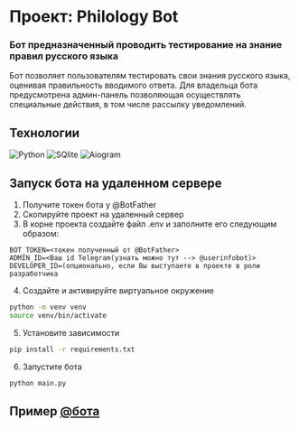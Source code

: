# Проект: Philology Bot

### Бот предназначенный проводить тестирование на знание правил русского языка

Бот позволяет пользователям тестировать свои знания русского языка, оценивая правильность вводимого ответа. Для владельца бота предусмотрена админ-панель позволяющая осуществлять специальные действия, в том числе рассылку уведомлений.

## Технологии
 ![Python](https://img.shields.io/badge/Python-3776AB?style=for-the-badge&logo=python&logoColor=white)
 ![SQlite](https://img.shields.io/badge/SQLite-003B57?style=for-the-badge&logo=sqlite&logoColor=white)
 ![Aiogram](https://img.shields.io/badge/Aiogram-3776AB?style=for-the-badge&labelColor=white&color=black)
 
## Запуск бота на удаленном сервере
  1. Получите токен бота у @BotFather
  2. Скопируйте проект на удаленный сервер
  3. В корне проекта создайте файл .env и заполните его следующим образом:
  ```dotenv
  BOT_TOKEN=<токен полученный от @BotFather>
  ADMIN_ID=<Ваш id Telegram(узнать можно тут --> @userinfobot)>
  DEVELOPER_ID=(опционально, если Вы выступаете в проекте в роли разработчика
  ```
  4. Создайте и активируйте виртуальное окружение
  ```bash
  python -m venv venv
  source venv/bin/activate
  ```
  5. Установите зависимости 
  ```bash
  pip install -r requirements.txt
  ```
  6. Запустите бота
  ```bash
  python main.py
  ```

## Пример [@бота](https://t.me/NWWCPLBot)